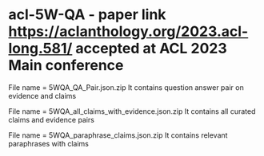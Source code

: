 # acl-5W-QA - paper link https://aclanthology.org/2023.acl-long.581/ accepted at ACL 2023 Main conference

File name = 5WQA_QA_Pair.json.zip
It contains question answer pair on evidence and claims

File name = 5WQA_all_claims_with_evidence.json.zip
It contains all curated claims and evidence pairs

File name = 5WQA_paraphrase_claims.json.zip
It contains relevant paraphrases with claims
